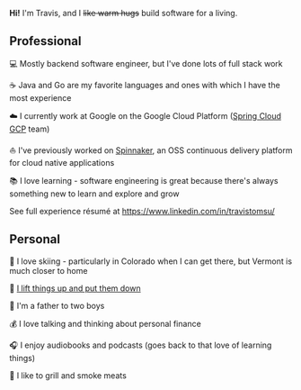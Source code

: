 **Hi!** I'm Travis, and I ~~like warm hugs~~ build software for a living.

## Professional

:computer: Mostly backend software engineer, but I've done lots of full stack work

:coffee: Java and Go are my favorite languages and ones with which I have the most experience

:cloud: I currently work at Google on the Google Cloud Platform ([Spring Cloud GCP](https://github.com/GoogleCloudPlatform/spring-cloud-gcp) team)

:sailboat: I've previously worked on [Spinnaker](https://spinnaker.io), an OSS continuous delivery platform for cloud native applications

:books: I love learning - software engineering is great because there's always something new to learn and explore and grow

See full experience résumé at https://www.linkedin.com/in/travistomsu/

## Personal

:ski: I love skiing - particularly in Colorado when I can get there, but Vermont is much closer to home

:muscle: [I lift things up and put them down](https://www.youtube.com/watch?v=q7gzmoqmL7g)

:baby: I'm a father to two boys

:moneybag: I love talking and thinking about personal finance

:headphones: I enjoy audiobooks and podcasts (goes back to that love of learning things)

:pig: I like to grill and smoke meats
